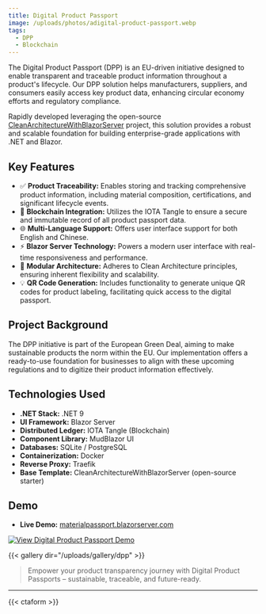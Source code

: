 ```yaml
---
title: Digital Product Passport
image: /uploads/photos/adigital-product-passport.webp
tags:
  - DPP
  - Blockchain
---
```


The Digital Product Passport (DPP) is an EU-driven initiative designed to enable transparent and traceable product information throughout a product's lifecycle. Our DPP solution helps manufacturers, suppliers, and consumers easily access key product data, enhancing circular economy efforts and regulatory compliance.

Rapidly developed leveraging the open-source [CleanArchitectureWithBlazorServer](https://github.com/neozhu/CleanArchitectureWithBlazorServer) project, this solution provides a robust and scalable foundation for building enterprise-grade applications with .NET and Blazor.

## Key Features

- ✅ **Product Traceability:** Enables storing and tracking comprehensive product information, including material composition, certifications, and significant lifecycle events.
- 🔐 **Blockchain Integration:** Utilizes the IOTA Tangle to ensure a secure and immutable record of all product passport data.
- 🌐 **Multi-Language Support:** Offers user interface support for both English and Chinese.
- ⚡ **Blazor Server Technology:** Powers a modern user interface with real-time responsiveness and performance.
- 🧩 **Modular Architecture:** Adheres to Clean Architecture principles, ensuring inherent flexibility and scalability.
- 💡 **QR Code Generation:** Includes functionality to generate unique QR codes for product labeling, facilitating quick access to the digital passport.

## Project Background

The DPP initiative is part of the European Green Deal, aiming to make sustainable products the norm within the EU. Our implementation offers a ready-to-use foundation for businesses to align with these upcoming regulations and to digitize their product information effectively.

## Technologies Used

- **.NET Stack:** .NET 9
- **UI Framework:** Blazor Server
- **Distributed Ledger:** IOTA Tangle (Blockchain)
- **Component Library:** MudBlazor UI
- **Databases:** SQLite / PostgreSQL
- **Containerization:** Docker
- **Reverse Proxy:** Traefik
- **Base Template:** CleanArchitectureWithBlazorServer (open-source starter)

## Demo 

- **Live Demo:** [materialpassport.blazorserver.com](https://materialpassport.blazorserver.com/)

[![View Digital Product Passport Demo](/uploads/photos/dpp/01.png)](/uploads/photos/dpp/01.png)

{{< gallery dir="/uploads/gallery/dpp" >}}

> Empower your product transparency journey with Digital Product Passports – sustainable, traceable, and future-ready.

---

{{< ctaform >}}